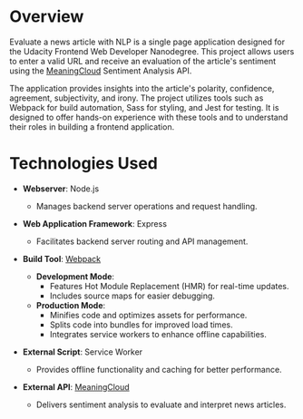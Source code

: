 # Overview
Evaluate a news article with NLP is a single page application designed for the Udacity Frontend Web Developer Nanodegree.
This project allows users to enter a valid URL and receive an evaluation of the article's sentiment using the [MeaningCloud](https://www.meaningcloud.com/) Sentiment Analysis API.

The application provides insights into the article's polarity, confidence, agreement, subjectivity, and irony.
The project utilizes tools such as Webpack for build automation, Sass for styling, and Jest for testing. It is designed to offer hands-on experience with these tools and to understand their roles in building a frontend application.

# Technologies Used

- **Webserver**: Node.js
  - Manages backend server operations and request handling.

- **Web Application Framework**: Express
  - Facilitates backend server routing and API management.

- **Build Tool**: [Webpack](https://webpack.js.org/)
  - **Development Mode**:
    - Features Hot Module Replacement (HMR) for real-time updates.
    - Includes source maps for easier debugging.
  - **Production Mode**:
    - Minifies code and optimizes assets for performance.
    - Splits code into bundles for improved load times.
    - Integrates service workers to enhance offline capabilities.

- **External Script**: Service Worker
  - Provides offline functionality and caching for better performance.

- **External API**: [MeaningCloud](https://www.meaningcloud.com/)
  - Delivers sentiment analysis to evaluate and interpret news articles.


